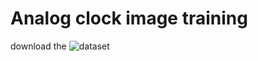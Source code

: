 # Analog clock image training
 
download the ![dataset]("https://www.kaggle.com/datasets/gpiosenka/time-image-datasetclassification/download?datasetVersionNumber=5")
